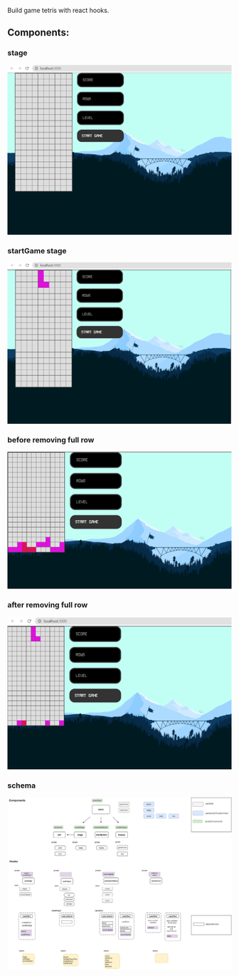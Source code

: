 Build game tetris with react hooks.

## Components:

### stage
<img src='img/stage.png'>

### startGame stage
<img src='img/startGameStage.png'>

### before removing full row
<img src='img/removingFullRows.png'>

### after removing full row
<img src='img/withoutFullRows.png'>

### schema
<img src='img/schema.png'>
